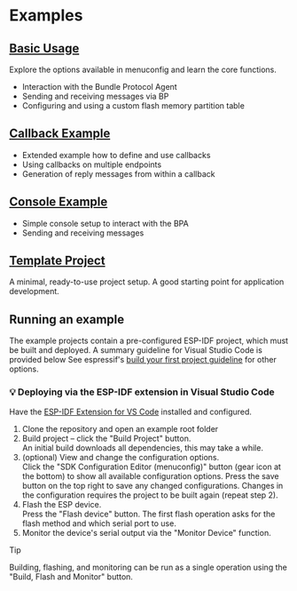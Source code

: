 # Examples


## [Basic Usage](/examples/BasicUsage/)

Explore the options available in menuconfig and learn the core functions.

- Interaction with the Bundle Protocol Agent
- Sending and receiving messages via BP
- Configuring and using a custom flash memory partition table


## [Callback Example](/examples/CallbackExample/)

- Extended example how to define and use callbacks
- Using callbacks on multiple endpoints
- Generation of reply messages from within a callback


## [Console Example](/examples/console/)

- Simple console setup to interact with the BPA
- Sending and receiving messages 



## [Template Project](/examples/TemplateProject/)
A minimal, ready-to-use project setup. A good starting point for application development.


## Running an example

The example projects contain a pre-configured ESP-IDF project, which must be built and deployed. 
A summary guideline for Visual Studio Code is provided below
See espressif's [build your first project guideline](https://docs.espressif.com/projects/esp-idf/en/stable/esp32/get-started/index.html#build-your-first-project) for other options.


### :bulb: Deploying via the ESP-IDF extension in Visual Studio Code

Have the [ESP-IDF Extension for VS Code](https://github.com/espressif/vscode-esp-idf-extension) installed and configured.

1. Clone the repository and open an example root folder
2. Build project – click the "Build Project" button.  
    An initial build downloads all dependencies, this may take a while.
3. (optional) View and change the configuration options.  
    Click the "SDK Configuration Editor (menuconfig)" button (gear icon at the bottom) to show all available configuration options.
    Press the save button on the top right to save any changed configurations.
    Changes in the configuration requires the project to be built again (repeat step 2).
4. Flash the ESP device.  
    Press the "Flash device" button. 
    The first flash operation asks for the flash method and which serial port to use.
5. Monitor the device's serial output via the "Monitor Device" function.

> [!TIP]
> Building, flashing, and monitoring can be run as a single operation using the "Build, Flash and Monitor" button.

